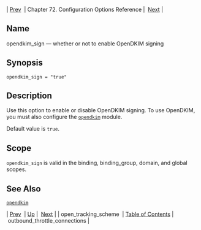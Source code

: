 | [Prev](config.open_tracking_scheme)  | Chapter 72. Configuration Options Reference |  [Next](conf.ref.outbound_throttle_connections) |

<a name="conf.ref.opendkim_sign"></a>
## Name

opendkim_sign — whether or not to enable OpenDKIM signing

## Synopsis

`opendkim_sign = "true"`

<a name="idp25723552"></a>
## Description

Use this option to enable or disable OpenDKIM signing. To use OpenDKIM, you must also configure the [`opendkim`](modules.opendkim "71.50. opendkim – Open Source DKIM") module.

Default value is `true`.

<a name="idp25727552"></a>
## Scope

`opendkim_sign` is valid in the binding, binding_group, domain, and global scopes.

<a name="idp25729408"></a>
## See Also

[`opendkim`](modules.opendkim "71.50. opendkim – Open Source DKIM")

| [Prev](config.open_tracking_scheme)  | [Up](config.options.ref) |  [Next](conf.ref.outbound_throttle_connections) |
| open_tracking_scheme  | [Table of Contents](index) |  outbound_throttle_connections |


